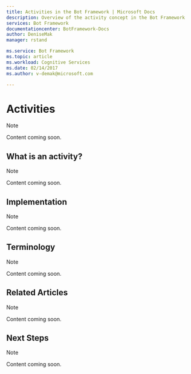 ```yaml
---
title: Activities in the Bot Framework | Microsoft Docs
description: Overview of the activity concept in the Bot Framework
services: Bot Framework
documentationcenter: BotFramework-Docs
author: DeniseMak
manager: rstand

ms.service: Bot Framework
ms.topic: article
ms.workload: Cognitive Services
ms.date: 02/14/2017
ms.author: v-demak@microsoft.com

---
```

# Activities
> [!NOTE]
> Content coming soon. 

## What is an activity?
> [!NOTE]
> Content coming soon. 

## Implementation
> [!NOTE]
> Content coming soon. 

## Terminology
> [!NOTE]
> Content coming soon. 

## Related Articles
> [!NOTE]
> Content coming soon. 

## Next Steps
> [!NOTE]
> Content coming soon. 

